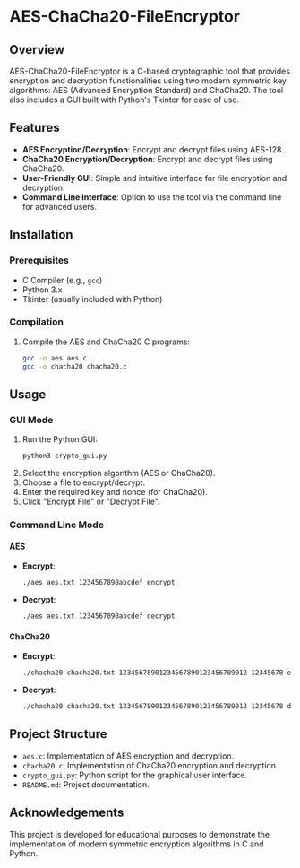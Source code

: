 # AES-ChaCha20-FileEncryptor

## Overview

AES-ChaCha20-FileEncryptor is a C-based cryptographic tool that provides encryption and decryption functionalities using two modern symmetric key algorithms: AES (Advanced Encryption Standard) and ChaCha20. The tool also includes a GUI built with Python's Tkinter for ease of use.

## Features

- **AES Encryption/Decryption**: Encrypt and decrypt files using AES-128.
- **ChaCha20 Encryption/Decryption**: Encrypt and decrypt files using ChaCha20.
- **User-Friendly GUI**: Simple and intuitive interface for file encryption and decryption.
- **Command Line Interface**: Option to use the tool via the command line for advanced users.

## Installation

### Prerequisites

- C Compiler (e.g., `gcc`)
- Python 3.x
- Tkinter (usually included with Python)

### Compilation

1. Compile the AES and ChaCha20 C programs:
   ```sh
   gcc -o aes aes.c
   gcc -o chacha20 chacha20.c
   ```

## Usage

### GUI Mode

1. Run the Python GUI:
   ```sh
   python3 crypto_gui.py
   ```
2. Select the encryption algorithm (AES or ChaCha20).
3. Choose a file to encrypt/decrypt.
4. Enter the required key and nonce (for ChaCha20).
5. Click "Encrypt File" or "Decrypt File".

### Command Line Mode

#### AES

- **Encrypt**:
  ```sh
  ./aes aes.txt 1234567890abcdef encrypt
  ```
- **Decrypt**:
  ```sh
  ./aes aes.txt 1234567890abcdef decrypt
  ```

#### ChaCha20

- **Encrypt**:
  ```sh
  ./chacha20 chacha20.txt 12345678901234567890123456789012 12345678 encrypt
  ```
- **Decrypt**:
  ```sh
  ./chacha20 chacha20.txt 12345678901234567890123456789012 12345678 decrypt
  ```

## Project Structure

- `aes.c`: Implementation of AES encryption and decryption.
- `chacha20.c`: Implementation of ChaCha20 encryption and decryption.
- `crypto_gui.py`: Python script for the graphical user interface.
- `README.md`: Project documentation.

## Acknowledgements

This project is developed for educational purposes to demonstrate the implementation of modern symmetric encryption algorithms in C and Python.
